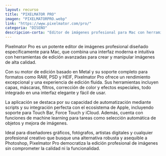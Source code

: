 ```yaml
---
layout: recurso
title: "PIXELMATOR PRO"
imagen: "PIXELMATORPRO.webp"
link: "https://www.pixelmator.com/pro/"
categoria: "DISEÑO"
descripcion-corta: "Editor de imágenes profesional para Mac con herramientas avanzadas."
---
```


Pixelmator Pro es un potente editor de imágenes profesional diseñado específicamente para Mac, que combina una interfaz moderna e intuitiva con herramientas de edición avanzadas para crear y manipular imágenes de alta calidad.

Con su motor de edición basado en Metal y su soporte completo para formatos como RAW, PSD y HEIF, Pixelmator Pro ofrece un rendimiento excepcional y una experiencia de edición fluida. Sus herramientas incluyen capas, máscaras, filtros, corrección de color y efectos especiales, todo integrado en una interfaz elegante y fácil de usar.

La aplicación se destaca por su capacidad de automatización mediante scripts y su integración perfecta con el ecosistema de Apple, incluyendo soporte para Touch Bar, Force Touch y iCloud. Además, cuenta con funciones de machine learning para tareas como selección automática de objetos y mejora de imágenes.

Ideal para diseñadores gráficos, fotógrafos, artistas digitales y cualquier profesional creativo que busque una alternativa robusta y asequible a Photoshop, Pixelmator Pro democratiza la edición profesional de imágenes sin comprometer la calidad ni la funcionalidad.


